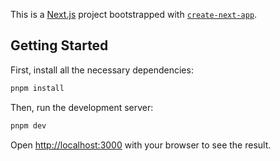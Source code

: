 This is a [Next.js](https://nextjs.org) project bootstrapped with [`create-next-app`](https://nextjs.org/docs/app/api-reference/cli/create-next-app).

## Getting Started

First, install all the necessary dependencies:

```bash
pnpm install
```


Then, run the development server:

```bash
pnpm dev
```


Open [http://localhost:3000](http://localhost:3000) with your browser to see the result.



